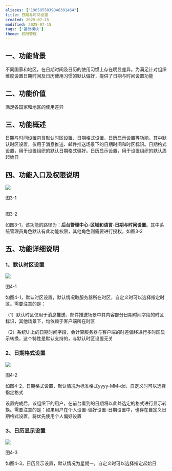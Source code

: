 ```yaml
---
aliases: ["1965855839846301464"]
title: 日期与时间设置
created: 2025-07-15
modified: 2025-07-15
tags: ['基础模块']
theme: 权限管理
---
```


## 一、功能背景

不同国家和地区，在日期时间及日历的使用习惯上存在明显差异。为满足针对组织维度设置日期时间及日历使用习惯的默认偏好，提供了日期与时间设置功能

## 二、功能价值

满足各国家和地区的使用差异

## 三、功能概述

日期与时间设置包含默认时区设置、日期格式设置、日历显示设置等功能。其中默认时区设置，仅用于消息推送、邮件推送场景下的日期时间和时区标识。日期格式设置，用于设置组织的默认日期格式偏好。日历显示设置，用于设置组织的默认周起始日

## 四、功能入口及权限说明

![](https://myhelpdoc.oss-cn-heyuan.aliyuncs.com/mdimages/8c3edff48e1f3df5a17a01b446956f73.jpg)

图3-1

##

图3-2

如图3-1，该功能的路径为：**后台管理中心**-**区域和语言**-**日期与时间设置**。其中系统管理员角色默认有此功能权限，其他角色则需要进行授权，如图3-2

## 五、功能详细说明

### 1、默认时区设置

![](https://myhelpdoc.oss-cn-heyuan.aliyuncs.com/mdimages/d418df79f8a5ce99f4d76bd6d812f920.jpg)

图4-1

如图4-1，默认时区设置，默认情况取服务器所在时区，自定义时可以选择指定时区。需要注意的是：

（1）默认时区仅用于消息推送、邮件推送场景中其内容部分日期时间字段的时区标识，其他场景下，均依赖于客户端所在时区

（2）系统UI上的日期时间字段，会计算服务器与客户端的时差偏移进行多时区显示转换，这个特性是默认支持的，与默认时区设置无关

### 2、日期格式设置

![](https://myhelpdoc.oss-cn-heyuan.aliyuncs.com/mdimages/413bdd1ed227741902147713683a5465.jpg)

图4-2

如图4-2，日期格式设置，默认情况为标准格式yyyy-MM-dd，自定义时可以选择指定格式

设置完成后，该组织下的用户，在前台看到的日期将以此处选定的格式进行显示转换。需要注意的是：如果用户在个人设置-偏好设置-日期设置中，也存在自定义日期格式设置，将优先使用个人偏好设置

### 3、日历显示设置

![](https://myhelpdoc.oss-cn-heyuan.aliyuncs.com/mdimages/201ff208f5f845902431c672c48dd6c6.jpg)

图4-3

如图4-3，日历显示设置，默认情况为星期一，自定义时可以选择指定起始日

